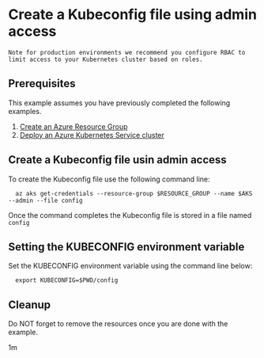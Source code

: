 
# Create a Kubeconfig file using admin access

```text
Note for production environments we recommend you configure RBAC to
limit access to your Kubernetes cluster based on roles.
```

## Prerequisites

This example assumes you have previously completed the following examples.

1. [Create an Azure Resource Group](../../group/create/)
1. [Deploy an Azure Kubernetes Service cluster](../create/)

## Create a Kubeconfig file usin admin access

<!-- workflow.include(../create/README.md) -->
<!-- workflow.run()

  cd aks/create-kube-config

  -->

To create the Kubeconfig file use the following command line:

```shell
  az aks get-credentials --resource-group $RESOURCE_GROUP --name $AKS --admin --file config
````

Once the command completes the Kubeconfig file is stored in a file named `config`

## Setting the KUBECONFIG environment variable

Set the KUBECONFIG environment variable using the command line below:

```shell
  export KUBECONFIG=$PWD/config
```

<!-- workflow.run()

  cd ../..

  -->

## Cleanup

<!-- workflow.directOnly()

  az group delete --name $RESOURCE_GROUP --yes || true

  -->

Do NOT forget to remove the resources once you are done with the example.

1m